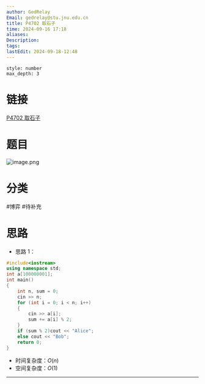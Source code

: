 ```yaml
---
author: GedRelay
Email: gedrelay@stu.jnu.edu.cn
title: P4702 取石子
time: 2024-09-16 17:18
aliases: 
Description: 
tags: 
lastEdit: 2024-09-18-12:48
---
```


```toc
style: number
max_depth: 3
```

# 链接
[P4702 取石子](https://www.luogu.com.cn/problem/P4702) 

# 题目
![image.png](https://ged-pic-bed.oss-cn-guangzhou.aliyuncs.com/img/202409161718358.png)


# 分类
#博弈 
#待补充 
# 思路
- 思路 1：


```cpp
#include<iostream>
using namespace std;
int a[100000001];
int main()
{
	int n, sum = 0;
	cin >> n;
	for (int i = 0; i < n; i++)
	{
		cin >> a[i];
		sum += a[i] % 2;
	}
	if (sum % 2)cout << "Alice";
	else cout << "Bob";
	return 0;
}
```


- 时间复杂度：${O\left( n \right)  }$ 
- 空间复杂度：${O\left( 1 \right)  }$ 


---

